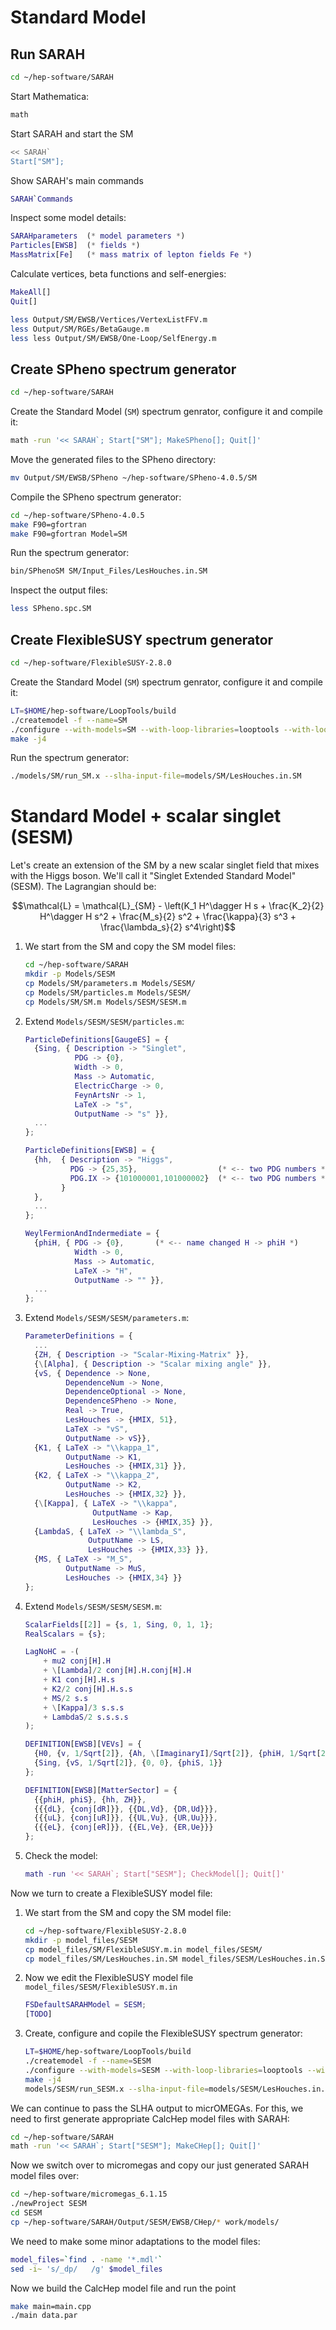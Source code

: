 # Standard Model

## Run SARAH

~~~.sh
cd ~/hep-software/SARAH
~~~
Start Mathematica:
~~~.sh
math
~~~
Start SARAH and start the SM
~~~.sh
<< SARAH`
Start["SM"];
~~~
Show SARAH's main commands
~~~.m
SARAH`Commands
~~~
Inspect some model details:
~~~.m
SARAHparameters  (* model parameters *)
Particles[EWSB]  (* fields *)
MassMatrix[Fe]   (* mass matrix of lepton fields Fe *)
~~~
Calculate vertices, beta functions and self-energies:
~~~.m
MakeAll[]
Quit[]
~~~
~~~.sh
less Output/SM/EWSB/Vertices/VertexListFFV.m
less Output/SM/RGEs/BetaGauge.m
less less Output/SM/EWSB/One-Loop/SelfEnergy.m
~~~

## Create SPheno spectrum generator

~~~.sh
cd ~/hep-software/SARAH
~~~
Create the Standard Model (`SM`) spectrum genrator, configure it and compile it:
~~~.sh
math -run '<< SARAH`; Start["SM"]; MakeSPheno[]; Quit[]'
~~~
Move the generated files to the SPheno directory:
~~~.sh
mv Output/SM/EWSB/SPheno ~/hep-software/SPheno-4.0.5/SM
~~~
Compile the SPheno spectrum generator:
~~~.sh
cd ~/hep-software/SPheno-4.0.5
make F90=gfortran
make F90=gfortran Model=SM
~~~
Run the spectrum generator:
~~~.sh
bin/SPhenoSM SM/Input_Files/LesHouches.in.SM
~~~
Inspect the output files:
~~~.sh
less SPheno.spc.SM
~~~

## Create FlexibleSUSY spectrum generator

~~~.sh
cd ~/hep-software/FlexibleSUSY-2.8.0
~~~
Create the Standard Model (`SM`) spectrum genrator, configure it and compile it:
~~~.sh
LT=$HOME/hep-software/LoopTools/build
./createmodel -f --name=SM
./configure --with-models=SM --with-loop-libraries=looptools --with-looptools-incdir=$LT --with-looptools-libdir=$LT
make -j4
~~~
Run the spectrum generator:
~~~.sh
./models/SM/run_SM.x --slha-input-file=models/SM/LesHouches.in.SM
~~~

# Standard Model + scalar singlet (SESM)

Let's create an extension of the SM by a new scalar singlet field that
mixes with the Higgs boson. We'll call it "Singlet Extended Standard
Model" (SESM). The Lagrangian should be:

$$\mathcal{L} = \mathcal{L}_{SM} - \left(K_1 H^\dagger H s + \frac{K_2}{2} H^\dagger H s^2 + \frac{M_s}{2} s^2 + \frac{\kappa}{3} s^3 + \frac{\lambda_s}{2} s^4\right)$$

1. We start from the SM and copy the SM model files:
   ~~~.sh
   cd ~/hep-software/SARAH
   mkdir -p Models/SESM
   cp Models/SM/parameters.m Models/SESM/
   cp Models/SM/particles.m Models/SESM/
   cp Models/SM/SM.m Models/SESM/SESM.m
   ~~~
1. Extend `Models/SESM/SESM/particles.m`:
   ~~~.m
   ParticleDefinitions[GaugeES] = {
     {Sing, { Description -> "Singlet",
              PDG -> {0},
              Width -> 0,
              Mass -> Automatic,
              ElectricCharge -> 0,
              FeynArtsNr -> 1,
              LaTeX -> "s",
              OutputName -> "s" }},
     ...
   };

   ParticleDefinitions[EWSB] = {
     {hh,  { Description -> "Higgs",
             PDG -> {25,35},                  (* <-- two PDG numbers *)
             PDG.IX -> {101000001,101000002}  (* <-- two PDG numbers *)
           }
     },
     ...
   };

   WeylFermionAndIndermediate = {
     {phiH, { PDG -> {0},       (* <-- name changed H -> phiH *)
              Width -> 0,
              Mass -> Automatic,
              LaTeX -> "H",
              OutputName -> "" }},
     ...
   };
   ~~~
1. Extend `Models/SESM/SESM/parameters.m`:
   ~~~.m
   ParameterDefinitions = {
     ...
     {ZH, { Description -> "Scalar-Mixing-Matrix" }},
     {\[Alpha], { Description -> "Scalar mixing angle" }},
     {vS, { Dependence -> None,
            DependenceNum -> None,
            DependenceOptional -> None,
            DependenceSPheno -> None,
            Real -> True,
            LesHouches -> {HMIX, 51},
            LaTeX -> "vS",
            OutputName -> vS}},
     {K1, { LaTeX -> "\\kappa_1",
            OutputName -> K1,
            LesHouches -> {HMIX,31} }},
     {K2, { LaTeX -> "\\kappa_2",
            OutputName -> K2,
            LesHouches -> {HMIX,32} }},
     {\[Kappa], { LaTeX -> "\\kappa",
                  OutputName -> Kap,
                  LesHouches -> {HMIX,35} }},               
     {LambdaS, { LaTeX -> "\\lambda_S",
                 OutputName -> LS,
                 LesHouches -> {HMIX,33} }},
     {MS, { LaTeX -> "M_S",
            OutputName -> MuS,
            LesHouches -> {HMIX,34} }}
   };
   ~~~
1. Extend `Models/SESM/SESM/SESM.m`:
   ~~~.m
   ScalarFields[[2]] = {s, 1, Sing, 0, 1, 1};
   RealScalars = {s};

   LagNoHC = -(
       + mu2 conj[H].H
       + \[Lambda]/2 conj[H].H.conj[H].H
       + K1 conj[H].H.s
       + K2/2 conj[H].H.s.s
       + MS/2 s.s
       + \[Kappa]/3 s.s.s
       + LambdaS/2 s.s.s.s
   );

   DEFINITION[EWSB][VEVs] = {
     {H0, {v, 1/Sqrt[2]}, {Ah, \[ImaginaryI]/Sqrt[2]}, {phiH, 1/Sqrt[2]}},
     {Sing, {vS, 1/Sqrt[2]}, {0, 0}, {phiS, 1}}
   };

   DEFINITION[EWSB][MatterSector] = {
     {{phiH, phiS}, {hh, ZH}},
     {{{dL}, {conj[dR]}}, {{DL,Vd}, {DR,Ud}}},
     {{{uL}, {conj[uR]}}, {{UL,Vu}, {UR,Uu}}},
     {{{eL}, {conj[eR]}}, {{EL,Ve}, {ER,Ue}}}
   };
   ~~~
1. Check the model:
   ~~~.m
   math -run '<< SARAH`; Start["SESM"]; CheckModel[]; Quit[]'
   ~~~

Now we turn to create a FlexibleSUSY model file:

1. We start from the SM and copy the SM model file:
   ~~~.sh
   cd ~/hep-software/FlexibleSUSY-2.8.0
   mkdir -p model_files/SESM
   cp model_files/SM/FlexibleSUSY.m.in model_files/SESM/
   cp model_files/SM/LesHouches.in.SM model_files/SESM/LesHouches.in.SESM
   ~~~
1. Now we edit the FlexibleSUSY model file `model_files/SESM/FlexibleSUSY.m.in`
   ~~~.m
   FSDefaultSARAHModel = SESM;
   [TODO]
   ~~~
1. Create, configure and copile the FlexibleSUSY spectrum generator:
   ~~~.sh
   LT=$HOME/hep-software/LoopTools/build
   ./createmodel -f --name=SESM
   ./configure --with-models=SESM --with-loop-libraries=looptools --with-looptools-incdir=$LT --with-looptools-libdir=$LT
   make -j4
   models/SESM/run_SESM.x --slha-input-file=models/SESM/LesHouches.in.SESM_generated
   ~~~

We can continue to pass the SLHA output to micrOMEGAs. For this, we
need to first generate appropriate CalcHep model files with SARAH:
~~~.sh
cd ~/hep-software/SARAH
math -run '<< SARAH`; Start["SESM"]; MakeCHep[]; Quit[]'
~~~
Now we switch over to micromegas and copy our just generated SARAH model files over:
~~~.sh
cd ~/hep-software/micromegas_6.1.15
./newProject SESM
cd SESM
cp ~/hep-software/SARAH/Output/SESM/EWSB/CHep/* work/models/
~~~
We need to make some minor adaptations to the model files:
~~~.sh
model_files=`find . -name '*.mdl'`
sed -i~ 's/_dp/   /g' $model_files
~~~
Now we build the CalcHep model file and run the point
~~~.sh
make main=main.cpp
./main data.par
~~~
